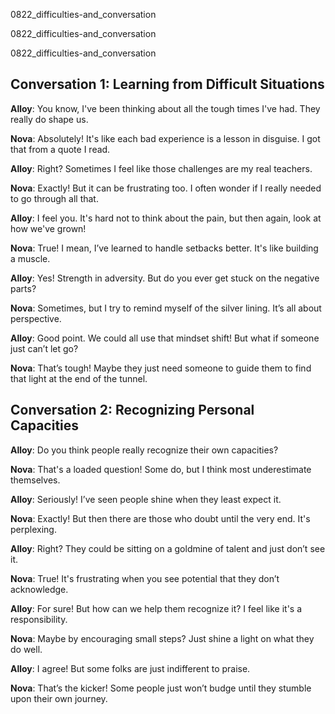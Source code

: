 
0822_difficulties-and_conversation


0822_difficulties-and_conversation


0822_difficulties-and_conversation


## Conversation 1: Learning from Difficult Situations

**Alloy**: You know, I've been thinking about all the tough times I've had. They really do shape us.

**Nova**: Absolutely! It's like each bad experience is a lesson in disguise. I got that from a quote I read.

**Alloy**: Right? Sometimes I feel like those challenges are my real teachers.

**Nova**: Exactly! But it can be frustrating too. I often wonder if I really needed to go through all that.

**Alloy**: I feel you. It's hard not to think about the pain, but then again, look at how we've grown!

**Nova**: True! I mean, I’ve learned to handle setbacks better. It's like building a muscle.

**Alloy**: Yes! Strength in adversity. But do you ever get stuck on the negative parts?

**Nova**: Sometimes, but I try to remind myself of the silver lining. It’s all about perspective.

**Alloy**: Good point. We could all use that mindset shift! But what if someone just can’t let go?

**Nova**: That’s tough! Maybe they just need someone to guide them to find that light at the end of the tunnel.

## Conversation 2: Recognizing Personal Capacities

**Alloy**: Do you think people really recognize their own capacities?

**Nova**: That's a loaded question! Some do, but I think most underestimate themselves.

**Alloy**: Seriously! I’ve seen people shine when they least expect it.

**Nova**: Exactly! But then there are those who doubt until the very end. It's perplexing.

**Alloy**: Right? They could be sitting on a goldmine of talent and just don’t see it.

**Nova**: True! It's frustrating when you see potential that they don’t acknowledge.

**Alloy**: For sure! But how can we help them recognize it? I feel like it's a responsibility.

**Nova**: Maybe by encouraging small steps? Just shine a light on what they do well.

**Alloy**: I agree! But some folks are just indifferent to praise.

**Nova**: That’s the kicker! Some people just won’t budge until they stumble upon their own journey.
